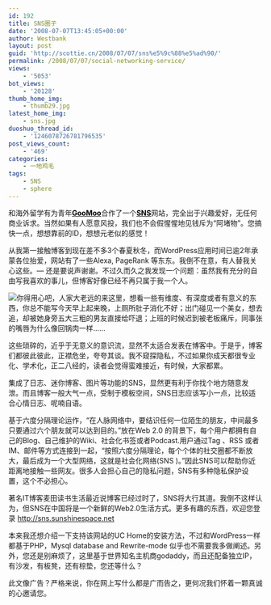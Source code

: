 ```yaml
---
id: 192
title: SNS圈子
date: '2008-07-07T13:45:05+00:00'
author: Westbank
layout: post
guid: 'http://scottie.cn/2008/07/07/sns%e5%9c%88%e5%ad%90/'
permalink: /2008/07/07/social-networking-service/
views:
    - '5053'
bot_views:
    - '20128'
thumb_home_img:
    - thumb29.jpg
latest_home_img:
    - sns.jpg
duoshuo_thread_id:
    - '1246078726781796535'
post_views_count:
    - '469'
categories:
    - 一地鸡毛
tags:
    - SNS
    - sphere
---
```


和海外留学有为青年[**<font color="#000000">GooMoo</font>**](http://www.goomoo.name)合作了一个[**<font color="#000000">SNS</font>**](http://sns.sunshinespace.net/)网站，完全出于兴趣爱好，无任何商业诉求。当然如果有人愿意风投，我们也不会假惺惺地见钱斥为“阿堵物”。您搞快一点，想想靠前的ID，想想元老似的感觉！

从我第一接触博客到现在差不多3个春夏秋冬，而WordPress应用时间已逾2年承蒙各位抬爱，网站有了一些Alexa, PageRank 等东东。我倒不在意，有人替我关心这些。— 还是要说声谢谢。不过久而久之我发现一个问题：虽然我有充分的自由写我喜欢的事儿，但博客好像已经不再只属于我一个人。

![](http://farm4.static.flickr.com/3276/2645362612_20eaa2e95e.jpg)你得用心吧，人家大老远的来这里，想看一些有维度、有深度或者有意义的东西，你总不能写今天早上起来晚，上厕所肚子消化不好；出门碰见一个美女，想去追，却被她身旁五大三粗的男友直接给吓退；上班的时候迟到被老板痛斥，同事张的嘴唇为什么像回锅肉一样......

这些琐碎的，近乎于无意义的意识流，显然不太适合发表在博客中。于是乎，博客们都彼此彼此，正襟危坐，夸夸其谈。我不窥探隐私，不过如果你成天都很专业化、学术化，正二八经的，读者会觉得蛮难接近，有时候，大家都累。

集成了日志、迷你博客、图片等功能的SNS，显然更有利于你找个地方随意发泄。而且博客一般大气一点，受制于模板空间，SNS日志应该写小一点，比较适合心情日志、呢喃自语。

基于六度分隔理论运作，“在人脉网络中，要结识任何一位陌生的朋友，中间最多只要通过六个朋友就可以达到目的。”放在Web 2.0 的背景下，每个用户都拥有自己的Blog、自己维护的Wiki、社会化书签或者Podcast.用户通过Tag 、RSS 或者IM、邮件等方式连接到一起，“按照六度分隔理论，每个个体的社交圈都不断放大，最后成为一个大型网络，这就是社会化网络(SNS )。”因此SNS可以帮助你近距离地接触一些网友。很多人会担心自己的隐私问题，SNS有多种隐私保护设置，这个不必担心。

著名IT博客麦田读书生活最近说博客已经过时了，SNS将大行其道。我倒不这样认为，但SNS在中国将是一个新鲜的Web2.0生活方式。更多有趣的东西，欢迎您登录 http://sns.sunshinespace.net

本来我还想介绍一下支持该网站的UC Home的安装方法，不过和WordPress一样都基于PHP，Mysql database and Rewrite-mode 似乎也不需要我多做阐述。另外，您还是别麻烦了，这里基于世界知名主机商godaddy，而且还配备独立IP，有沙发，有板凳，还有棕垫，您还等什么？

此文像广告？严格来说，你在网上写什么都是广而告之，更何况我们怀着一颗真诚的心邀请您。